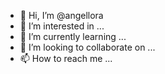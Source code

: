 - 👋 Hi, I’m @angellora
- 👀 I’m interested in ...
- 🌱 I’m currently learning ...
- 💞️ I’m looking to collaborate on ...
- 📫 How to reach me ...

<!---
angellora/angellora is a ✨ special ✨ repository because its `README.md` (this file) appears on your GitHub profile.
You can click the Preview link to take a look at your changes.
--->

